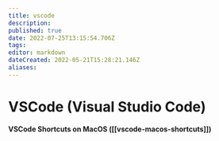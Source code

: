 ```yaml
---
title: vscode
description: 
published: true
date: 2022-07-25T13:15:54.706Z
tags: 
editor: markdown
dateCreated: 2022-05-21T15:28:21.146Z
aliases:
---
```

# VSCode (Visual Studio Code)

**VSCode Shortcuts on MacOS ([[vscode-macos-shortcuts]])**